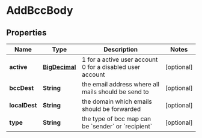 # AddBccBody

## Properties
Name | Type | Description | Notes
------------ | ------------- | ------------- | -------------
**active** | [**BigDecimal**](BigDecimal.md) | 1 for a active user account 0 for a disabled user account |  [optional]
**bccDest** | **String** | the email address where all mails should be send to |  [optional]
**localDest** | **String** | the domain which emails should be forwarded |  [optional]
**type** | **String** | the type of bcc map can be &#x60;sender&#x60; or &#x60;recipient&#x60; |  [optional]
